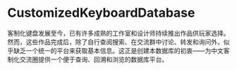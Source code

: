 # CustomizedKeyboardDatabase
客制化键盘发展至今，已有许多成熟的工作室和设计师持续推出作品供玩家选择。然而，这些作品完成后，除了自行查阅搜索、在交流群中讨论、转发和询问外，似乎缺乏一个统一的平台来获取基本信息。这正是创建本数据库的初衷——为中文客制化交流圈提供一个便于查询、回溯和浏览的数据库平台。
